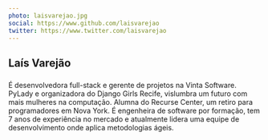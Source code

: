 ```yaml
---
photo: laisvarejao.jpg
social: https://www.github.com/laisvarejao
twitter: https://www.twitter.com/laisvarejao
---
```


## Laís Varejão
### 

É desenvolvedora full-stack e gerente de projetos na Vinta Software. PyLady e organizadora do Django Girls Recife, vislumbra um futuro com mais mulheres na computação. Alumna do Recurse Center, um retiro para programadores em Nova York. É engenheira de software por formação, tem 7 anos de experiência no mercado e atualmente lidera uma equipe de desenvolvimento onde aplica metodologias ágeis.

